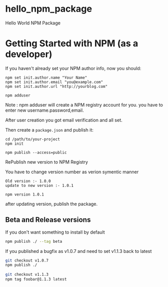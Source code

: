 # hello_npm_package
Hello World NPM Package 

Getting Started with NPM (as a developer)
===

If you haven't already set your NPM author info, now you should:

    npm set init.author.name "Your Name"
    npm set init.author.email "you@example.com"
    npm set init.author.url "http://yourblog.com"

    npm adduser

	
Note : npm adduser will create a NPM registry account for you.
you have to enter new username.password,email.

After user creation you got email verification and all set.

	
Then create a `package.json` and publish it:

    cd /path/to/your-project
    npm init

    npm publish --access=public

	
RePublish new version to NPM Registry

You have to change version number as verion symentic manner

	Old version :- 1.0.0
	update to new version :- 1.0.1
	
	npm version 1.0.1
after updating version, publish the package.

Beta and Release versions
---

If you don't want something to install by default

```bash
npm publish ./ --tag beta
```
   
If you published a bugfix as v1.0.7 and need to set v1.1.3 back to latest

```bash
git checkout v1.0.7
npm publish ./
   
git checkout v1.1.3
npm tag foobar@1.1.3 latest
```